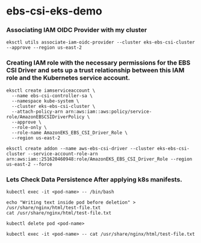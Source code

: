 # ebs-csi-eks-demo

### Associating IAM OIDC Provider with my cluster

```
eksctl utils associate-iam-oidc-provider --cluster eks-ebs-csi-cluster  --approve --region us-east-2
```

### Creating IAM role with the necessary permissions for the EBS CSI Driver and sets up a trust relationship between this IAM role and the Kubernetes service account.

```
eksctl create iamserviceaccount \
  --name ebs-csi-controller-sa \
  --namespace kube-system \
  --cluster eks-ebs-csi-cluster \
  --attach-policy-arn arn:aws:iam::aws:policy/service-role/AmazonEBSCSIDriverPolicy \
  --approve \
  --role-only \
  --role-name AmazonEKS_EBS_CSI_Driver_Role \
  --region us-east-2
```


```
eksctl create addon --name aws-ebs-csi-driver --cluster eks-ebs-csi-cluster --service-account-role-arn arn:aws:iam::251620460948:role/AmazonEKS_EBS_CSI_Driver_Role --region us-east-2 --force
```

### Lets Check Data Persistence After applying k8s manifests.

```
kubectl exec -it <pod-name> -- /bin/bash
```

```
echo "Writing text inside pod before deletion" > /usr/share/nginx/html/test-file.txt
cat /usr/share/nginx/html/test-file.txt
```

```
kubectl delete pod <pod-name>
```

```
kubectl exec -it <pod-name> -- cat /usr/share/nginx/html/test-file.txt
```
